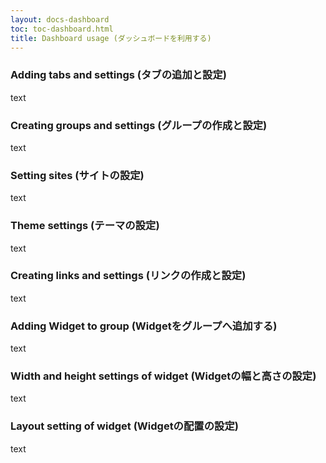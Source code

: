 ```yaml
---
layout: docs-dashboard
toc: toc-dashboard.html
title: Dashboard usage (ダッシュボードを利用する)
---
```


### Adding tabs and settings (タブの追加と設定)
text

### Creating groups and settings (グループの作成と設定)
text

### Setting sites (サイトの設定)
text

### Theme settings (テーマの設定)
text

### Creating links and settings (リンクの作成と設定)
text

### Adding Widget to group (Widgetをグループへ追加する)
text

### Width and height settings of widget (Widgetの幅と高さの設定)
text

### Layout setting of widget (Widgetの配置の設定)
text
